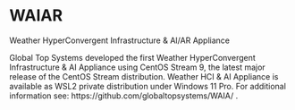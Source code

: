 # WAIAR
<!-- wp:paragraph -->
<p>Weather HyperConvergent Infrastructure & AI/AR Appliance</p>
<!-- /wp:paragraph -->

<!-- wp:paragraph {"align":"justify"} -->
<p class="has-text-align-justify">Global Top Systems developed the first Weather HyperConvergent Infrastructure & AI Appliance using CentOS Stream 9, the latest major release of the CentOS Stream distribution. Weather HCI & AI Appliance is available as WSL2 private distribution under Windows 11 Pro. For additional information see: https://github.com/globaltopsystems/WAIA/ . </p>
<!-- /wp:paragraph -->
